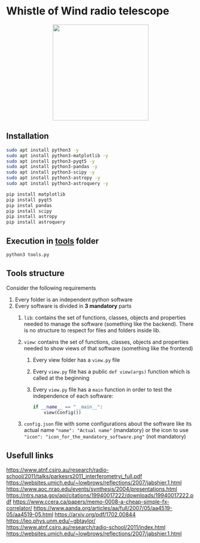 # Whistle of Wind radio telescope

<p align="center">
  <img src="https://github.com/user-attachments/assets/c5fb736e-5ffb-4102-8ebd-a200df3dfa0d" width="256">
</p>

## Installation
```bash
sudo apt install python3 -y
sudo apt install python3-matplotlib -y
sudo apt install python3-pyqt5 -y
sudo apt install python3-pandas -y
sudo apt install python3-scipy -y
sudo apt install python3-astropy -y
sudo apt install python3-astroquery -y
```

```bat
pip install matplotlib
pip install pyqt5
pip instal pandas
pip install scipy
pip install astropy
pip install astroquery
```

## Execution in [tools](./tools) folder
```bash
python3 tools.py
```

## Tools structure

Consider the following requirements

1. Every folder is an independent python software
2. Every software is divided in **3 mandatory** parts
   1. ```lib```: contains the set of functions, classes, objects and properties needed to manage the software (something like the backend). There is no structure to respect for files and folders inside lib.
   2. ```view```: contains the set of functions, classes, objects and properties needed to show views of that software (something like the frontend)
      1. Every view folder has a ```view.py``` file
      2. Every ```view.py``` file has a public ```def view(args)``` function which is called at the beginning
      3. Every ```view.py``` file has a ```main``` function in order to test the independence of each software:

            ```python
            if __name__ == "__main__":
                view(Config())
            ```

   3. ```config.json``` file with some configurations about the software like its actual name ```"name": "Actual name"``` (mandatory) or the icon to use ```"icon": "icon_for_the_mandatory_software.png"``` (not mandatory)

## Usefull links
https://www.atnf.csiro.au/research/radio-school/2011/talks/parkesrs2011_interferometryi_full.pdf
https://websites.umich.edu/~lowbrows/reflections/2007/jabshier.1.html
https://www.aoc.nrao.edu/events/synthesis/2004/presentations.html
https://ntrs.nasa.gov/api/citations/19940017222/downloads/19940017222.pdf
https://www.ccera.ca/papers/memo-0008-a-cheap-simple-fx-correlator/
https://www.aanda.org/articles/aa/full/2007/05/aa4519-05/aa4519-05.html
https://arxiv.org/pdf/1702.00844
https://leo.phys.unm.edu/~gbtaylor/
https://www.atnf.csiro.au/research/radio-school/2011/index.html
https://websites.umich.edu/~lowbrows/reflections/2007/jabshier.1.html
